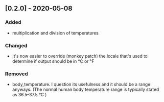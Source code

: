 
## [0.2.0] - 2020-05-08

### Added

- multiplication and division of temperatures

### Changed

- It's now easier to override (monkey patch) the locale that's used to determine if output should be in °C or °F

### Removed

- body_temperature. I question its usefulness and it should be a range anyways. (The normal human body temperature range is typically stated as 36.5–37.5 °C )
